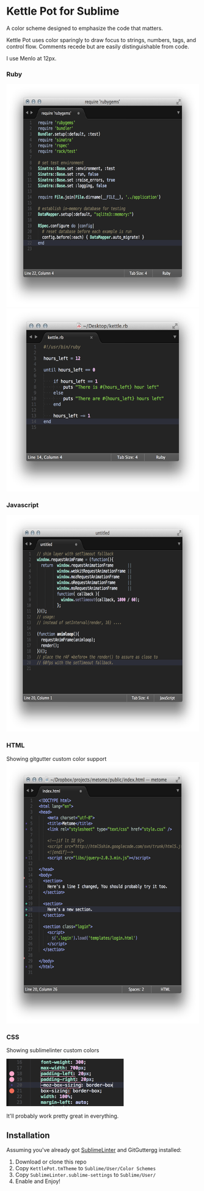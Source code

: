 # Kettle Pot for Sublime

A color scheme designed to emphasize the code that matters.

Kettle Pot uses color sparingly to draw focus to strings, numbers, tags, and control flow. Comments recede but are easily distinguishable from code.

I use Menlo at 12px.

### Ruby
<img src="screenshots/ruby.png" width="647" height="584">
<img src="screenshots/ruby2.png" width="549" height="479">


### Javascript
<img src="screenshots/js.png" width="669" height="567">

### HTML
Showing gitgutter custom color support
<img src="screenshots/html.png" width="628" height="684">

### CSS
Showing sublimelinter custom colors

<img src="screenshots/css.png" width="307" height="124">

It'll probably work pretty great in everything.

## Installation

Assuming you've already got [SublimeLinter][sl] and GitGutter[gg] installed:

1. Download or clone this repo
2. Copy `KettlePot.tmTheme` to `Sublime/User/Color Schemes`
3. Copy `SublimeLinter.sublime-settings` to `Sublime/User/`
4. Enable and Enjoy!


[sl]:http://www.sublimelinter.com/en/latest/installation.html
[gg]:http://www.jisaacks.com/gitgutter
